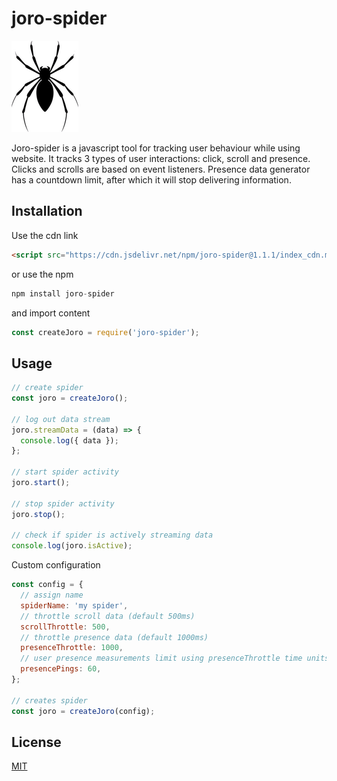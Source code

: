 # joro-spider

![alt text](https://raw.githubusercontent.com/JasperCherry/public-content/main/joro.png)

Joro-spider is a javascript tool for tracking user behaviour while using website.
It tracks 3 types of user interactions: click, scroll and presence. Clicks and scrolls are based on event listeners. Presence data generator has a countdown limit, after which it will stop delivering information.

## Installation

Use the cdn link

```html
<script src="https://cdn.jsdelivr.net/npm/joro-spider@1.1.1/index_cdn.min.js"></script>
```

or use the npm

```javascript
npm install joro-spider
```
and import content
```javascript
const createJoro = require('joro-spider');
```

## Usage

```javascript
// create spider
const joro = createJoro();

// log out data stream
joro.streamData = (data) => {
  console.log({ data });
};

// start spider activity
joro.start();

// stop spider activity
joro.stop();

// check if spider is actively streaming data
console.log(joro.isActive);
```

Custom configuration

```javascript
const config = {
  // assign name
  spiderName: 'my spider',
  // throttle scroll data (default 500ms)
  scrollThrottle: 500,
  // throttle presence data (default 1000ms)
  presenceThrottle: 1000,
  // user presence measurements limit using presenceThrottle time units (default 60 pings)
  presencePings: 60,
};

// creates spider
const joro = createJoro(config);
```

## License
[MIT](https://choosealicense.com/licenses/mit/)
